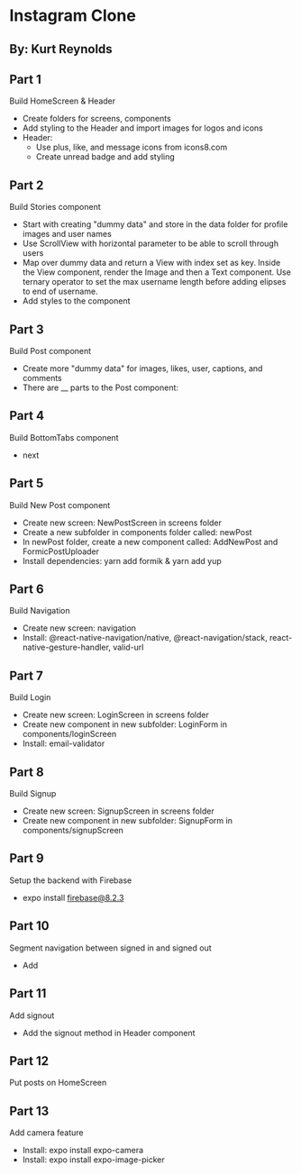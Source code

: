 # Instagram Clone

## By: Kurt Reynolds

## Part 1

Build HomeScreen & Header

- Create folders for screens, components
- Add styling to the Header and import images for logos and icons
- Header:
  - Use plus, like, and message icons from icons8.com
  - Create unread badge and add styling

## Part 2

Build Stories component

- Start with creating "dummy data" and store in the data folder for profile images and user names
- Use ScrollView with horizontal parameter to be able to scroll through users
- Map over dummy data and return a View with index set as key. Inside the View component, render the Image and then a Text component. Use ternary operator to set the max username length before adding elipses to end of username.
- Add styles to the component

## Part 3

Build Post component

- Create more "dummy data" for images, likes, user, captions, and comments
- There are \_\_ parts to the Post component:

## Part 4

Build BottomTabs component

- next

## Part 5

Build New Post component

- Create new screen: NewPostScreen in screens folder
- Create a new subfolder in components folder called: newPost
- In newPost folder, create a new component called: AddNewPost and FormicPostUploader
- Install dependencies: yarn add formik & yarn add yup

## Part 6

Build Navigation

- Create new screen: navigation
- Install: @react-native-navigation/native, @react-navigation/stack, react-native-gesture-handler, valid-url

## Part 7

Build Login

- Create new screen: LoginScreen in screens folder
- Create new component in new subfolder: LoginForm in components/loginScreen
- Install: email-validator

## Part 8

Build Signup

- Create new screen: SignupScreen in screens folder
- Create new component in new subfolder: SignupForm in components/signupScreen

## Part 9

Setup the backend with Firebase

- expo install firebase@8.2.3

## Part 10

Segment navigation between signed in and signed out

- Add

## Part 11

Add signout

- Add the signout method in Header component

## Part 12

Put posts on HomeScreen

## Part 13

Add camera feature

- Install: expo install expo-camera
- Install: expo install expo-image-picker
